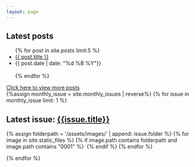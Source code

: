 ```yaml
---
layout: page
---
```


<div class="flex-container">

  <div class="latest-posts">
    <h2>Latest posts</h2>
    <ul class="post-ul">
      {% for post in site.posts limit:5 %}
          <li class="title"><a href="{{ post.url }}">{{ post.title }}</a></li>
          <li>{{ post.date | date: "%d %B %Y"}}</li>
          <br>
      {% endfor %}
    </ul>
    <a href="{{ site.url }}/posts/">Click here to view more posts</a>
  </div>

  <div class="latest-issue">
  {%assign monthly_issue = site.monthly_issues | reverse%}
  {% for issue in monthly_issue limit: 1 %}
    <h2 class="monthly-issue">Latest issue: <a href="{{issue.url}}">{{issue.title}}</a></h2>
    <div class="monthly-issue-page">
    {% assign folderpath = '/assets/images/' | append: issue.folder %}
    {% for image in site.static_files %}
      {% if image.path contains folderpath and image.path contains "0001" %}
        <a href="{{issue.url}}"><img src="{{ image.path }}" alt=""></a>
      {% endif %}
    {% endfor %}
    </div>

  {% endfor %}



<!-- canva embed here -->